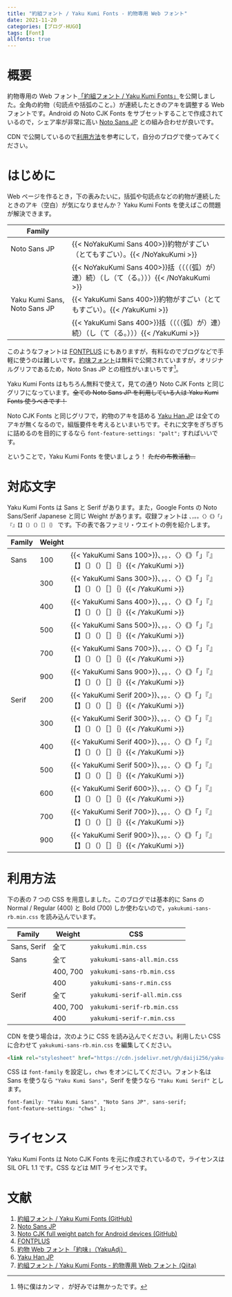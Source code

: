 ```yaml
---
title: "約組フォント / Yaku Kumi Fonts - 約物専用 Web フォント"
date: 2021-11-20
categories: [ブログ-HUGO]
tags: [Font]
allfonts: true
---
```


# 概要

約物専用の Web フォント[「約組フォント / Yaku Kumi Fonts」](https://github.com/Daiji256/Yaku-Kumi-Fonts/)を公開しました。全角の約物（句読点や括弧のこと。）が連続したときのアキを調整する Web フォントです。Android の Noto CJK Fonts をサブセットすることで作成されているので，シェア率が非常に高い [Noto Sans JP](https://fonts.google.com/noto/specimen/Noto+Sans+JP/) との組み合わせが良いです。

CDN で公開しているので[利用方法](#利用方法)を参考にして，自分のブログで使ってみてください。

# はじめに

Web ページを作るとき，下の表みたいに，括弧や句読点などの約物が連続したときのアキ（空白）が気になりませんか？ Yaku Kumi Fonts を使えばこの問題が解決できます。

|Family| |
|------|-|
|Noto Sans JP                |{{< NoYakuKumi Sans 400>}}約物がすごい（とてもすごい）。{{< /NoYakuKumi >}}|
|                            |{{< NoYakuKumi Sans 400>}}括（（（（弧）が）連）続）（し（て（る。）））{{< /NoYakuKumi >}}|
|Yaku Kumi Sans, Noto Sans JP|{{< YakuKumi   Sans 400>}}約物がすごい（とてもすごい）。{{< /YakuKumi >}}  |
|                            |{{< YakuKumi   Sans 400>}}括（（（（弧）が）連）続）（し（て（る。）））{{< /YakuKumi >}}  |

このようなフォントは [FONTPLUS](https://fontplus.jp/) にもありますが，有料なのでブログなどで手軽に使うのは難しいです。[約味フォント](https://tama-san.com/yakuadj-font/)は無料で公開されていますが，オリジナルグリフであるため，Noto Snas JP との相性がいまいちです[^:ore1]。

[^:ore1]: 特に僕はカンマ `，` が好みでは無かったです。

Yaku Kumi Fonts はもちろん無料で使えて，見ての通り Noto CJK Fonts と同じグリフになっています。~~全ての Noto Sans JP を利用している人は Yaku Kumi Fonts 使うべきです！~~

Noto CJK Fonts と同じグリフで，約物のアキを詰める [Yaku Han JP](https://yakuhanjp.qranoko.jp/) は全てのアキが無くなるので，組版要件を考えるといまいちです。それに文字をぎちぎちに詰めるのを目的にするなら `font-feature-settings: "palt";` すればいいです。

ということで，Yaku Kumi Fonts を使いましょう！ ~~ただの布教活動...~~

# 対応文字

Yaku Kumi Fonts は Sans と Serif があります。また，Google Fonts の Noto Sans/Serif Japanese と同じ Weight があります。収録フォントは `、，。。〈〉《》「」『』【】〔〕（）［］｛｝` です。下の表で各ファミリ・ウエイトの例を紹介します。

|Family|Weight| |
|------|------|-|
|Sans  |100   |{{< YakuKumi Sans  100>}}、，。．〈〉《》「」『』【】〔〕（）［］｛｝{{< /YakuKumi >}}|
|      |300   |{{< YakuKumi Sans  300>}}、，。．〈〉《》「」『』【】〔〕（）［］｛｝{{< /YakuKumi >}}|
|      |400   |{{< YakuKumi Sans  400>}}、，。．〈〉《》「」『』【】〔〕（）［］｛｝{{< /YakuKumi >}}|
|      |500   |{{< YakuKumi Sans  500>}}、，。．〈〉《》「」『』【】〔〕（）［］｛｝{{< /YakuKumi >}}|
|      |700   |{{< YakuKumi Sans  700>}}、，。．〈〉《》「」『』【】〔〕（）［］｛｝{{< /YakuKumi >}}|
|      |900   |{{< YakuKumi Sans  900>}}、，。．〈〉《》「」『』【】〔〕（）［］｛｝{{< /YakuKumi >}}|
|Serif |200   |{{< YakuKumi Serif 200>}}、，。．〈〉《》「」『』【】〔〕（）［］｛｝{{< /YakuKumi >}}|
|      |300   |{{< YakuKumi Serif 300>}}、，。．〈〉《》「」『』【】〔〕（）［］｛｝{{< /YakuKumi >}}|
|      |400   |{{< YakuKumi Serif 400>}}、，。．〈〉《》「」『』【】〔〕（）［］｛｝{{< /YakuKumi >}}|
|      |500   |{{< YakuKumi Serif 500>}}、，。．〈〉《》「」『』【】〔〕（）［］｛｝{{< /YakuKumi >}}|
|      |600   |{{< YakuKumi Serif 600>}}、，。．〈〉《》「」『』【】〔〕（）［］｛｝{{< /YakuKumi >}}|
|      |700   |{{< YakuKumi Serif 700>}}、，。．〈〉《》「」『』【】〔〕（）［］｛｝{{< /YakuKumi >}}|
|      |900   |{{< YakuKumi Serif 900>}}、，。．〈〉《》「」『』【】〔〕（）［］｛｝{{< /YakuKumi >}}|


# 利用方法

下の表の 7 つの CSS を用意しました。このブログでは基本的に Sans の Normal / Regular (400) と Bold (700) しか使わないので，`yakukumi-sans-rb.min.css` を読み込んでいます。

|Family     |Weight  |CSS                         |
|-----------|--------|----------------------------|
|Sans, Serif|全て    |`yakukumi.min.css`          |
|Sans       |全て    |`yakukumi-sans-all.min.css` |
|           |400, 700|`yakukumi-sans-rb.min.css`  |
|           |400     |`yakukumi-sans-r.min.css`   |
|Serif      |全て    |`yakukumi-serif-all.min.css`|
|           |400, 700|`yakukumi-serif-rb.min.css` |
|           |400     |`yakukumi-serif-r.min.css`  |

CDN を使う場合は，次のように CSS を読み込んでください。利用したい CSS に合わせて `yakukumi-sans-rb.min.css` を編集してください。

```html
<link rel="stylesheet" href="https://cdn.jsdelivr.net/gh/daiji256/yaku-kumi-fonts@v1.1/css/yakukumi-sans-rb.min.css">
```

CSS は `font-family` を設定し，`chws` をオンにしてください。フォント名は Sans を使うなら `"Yaku Kumi Sans"`，Serif を使うなら `"Yaku Kumi Serif"` とします。

```css
font-family: "Yaku Kumi Sans", "Noto Sans JP", sans-serif;
font-feature-settings: "chws" 1;
```

# ライセンス

Yaku Kumi Fonts は Noto CJK Fonts を元に作成されているので，ライセンスは SIL OFL 1.1 です。CSS などは MIT ライセンスです。

# 文献

1. [約組フォント / Yaku Kumi Fonts (GitHub)](https://github.com/Daiji256/Yaku-Kumi-Fonts/)
2. [Noto Sans JP](https://fonts.google.com/noto/specimen/Noto+Sans+JP/)
3. [Noto CJK full weight patch for Android devices (GitHub)](https://github.com/simonsmh/notocjk/)
4. [FONTPLUS](https://fontplus.jp/)
5. [約物 Web フォント「約味」（YakuAdj）](https://tama-san.com/yakuadj-font/)
6. [Yaku Han JP](https://yakuhanjp.qranoko.jp/)
7. [約組フォント / Yaku Kumi Fonts - 約物専用 Web フォント (Qiita)](https://qiita.com/Daiji256/items/a0a30725355a9f7d6d22/)

